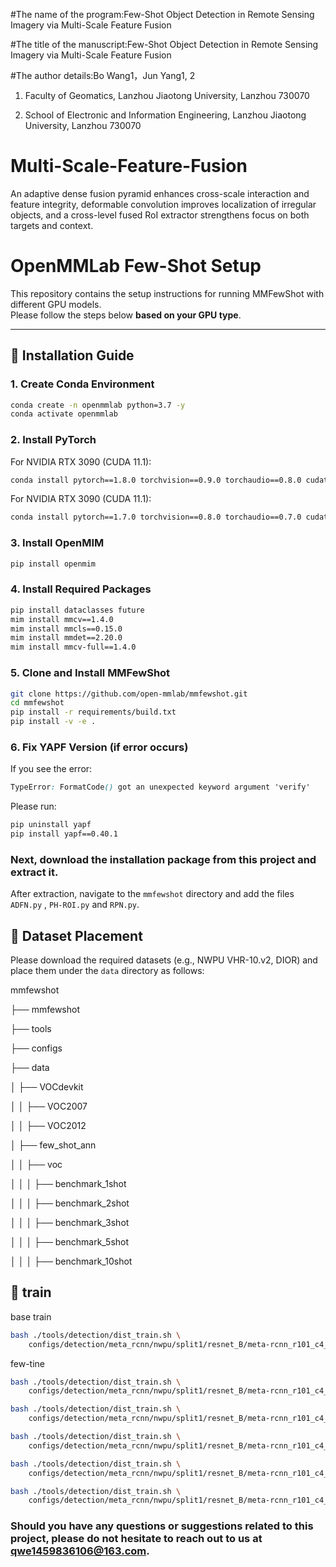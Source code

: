 #The name of the program:Few-Shot Object Detection in Remote Sensing Imagery via Multi-Scale Feature Fusion


#The title of the manuscript:Few-Shot Object Detection in Remote Sensing Imagery via Multi-Scale Feature Fusion


#The author details:Bo Wang1，Jun Yang1, 2


1. Faculty of Geomatics, Lanzhou Jiaotong University, Lanzhou 730070

3. School of Electronic and Information Engineering, Lanzhou Jiaotong University, Lanzhou 730070



# Multi-Scale-Feature-Fusion
An adaptive dense fusion pyramid enhances cross-scale interaction and feature integrity, deformable convolution improves localization of irregular objects, and a cross-level fused RoI extractor strengthens focus on both targets and context.
# OpenMMLab Few-Shot Setup

This repository contains the setup instructions for running MMFewShot with different GPU models.  
Please follow the steps below **based on your GPU type**.

---

## 🚀 Installation Guide

### 1. Create Conda Environment
```bash
conda create -n openmmlab python=3.7 -y
conda activate openmmlab
```
### 2. Install PyTorch
For NVIDIA RTX 3090 (CUDA 11.1):
```bash
conda install pytorch==1.8.0 torchvision==0.9.0 torchaudio==0.8.0 cudatoolkit=11.1 -c pytorch -c conda-forge
```
For NVIDIA RTX 3090 (CUDA 11.1):
```bash
conda install pytorch==1.7.0 torchvision==0.8.0 torchaudio==0.7.0 cudatoolkit=10.1 -c pytorch
```
### 3. Install OpenMIM
```bash
pip install openmim
```
### 4. Install Required Packages
```bash
pip install dataclasses future
mim install mmcv==1.4.0
mim install mmcls==0.15.0
mim install mmdet==2.20.0
mim install mmcv-full==1.4.0
```
### 5. Clone and Install MMFewShot
```bash
git clone https://github.com/open-mmlab/mmfewshot.git
cd mmfewshot
pip install -r requirements/build.txt
pip install -v -e .
```
### 6. Fix YAPF Version (if error occurs)
If you see the error:
```css
TypeError: FormatCode() got an unexpected keyword argument 'verify'
```
Please run:
```bash
pip uninstall yapf
pip install yapf==0.40.1
```
### Next, download the installation package from this project and extract it.  
After extraction, navigate to the `mmfewshot` directory and add the files `ADFN.py` , `PH-ROI.py` and `RPN.py`.

## 📂 Dataset Placement

Please download the required datasets (e.g., NWPU VHR-10.v2, DIOR) and place them under the `data` directory as follows:

mmfewshot

├── mmfewshot

├── tools

├── configs

├── data

│   ├── VOCdevkit

│   │   ├── VOC2007

│   │   ├── VOC2012

│   ├── few_shot_ann

│   │   ├── voc

│   │   │   ├── benchmark_1shot

│   │   │   ├── benchmark_2shot

│   │   │   ├── benchmark_3shot

│   │   │   ├── benchmark_5shot

│   │   │   ├── benchmark_10shot

## 🚀 train

base train
```bash
bash ./tools/detection/dist_train.sh \
    configs/detection/meta_rcnn/nwpu/split1/resnet_B/meta-rcnn_r101_c4_8xb4_nwpu-split1_base-training.py 1
```
few-tine
```bash
bash ./tools/detection/dist_train.sh \
    configs/detection/meta_rcnn/nwpu/split1/resnet_B/meta-rcnn_r101_c4_8xb4_nwpu-split1_1shot-fine-tuning.py 1

bash ./tools/detection/dist_train.sh \
    configs/detection/meta_rcnn/nwpu/split1/resnet_B/meta-rcnn_r101_c4_8xb4_nwpu-split1_2shot-fine-tuning.py 1

bash ./tools/detection/dist_train.sh \
    configs/detection/meta_rcnn/nwpu/split1/resnet_B/meta-rcnn_r101_c4_8xb4_nwpu-split1_3shot-fine-tuning.py 1

bash ./tools/detection/dist_train.sh \
    configs/detection/meta_rcnn/nwpu/split1/resnet_B/meta-rcnn_r101_c4_8xb4_nwpu-split1_5shot-fine-tuning.py 1

bash ./tools/detection/dist_train.sh \
    configs/detection/meta_rcnn/nwpu/split1/resnet_B/meta-rcnn_r101_c4_8xb4_nwpu-split1_10shot-fine-tuning.py 1
```
### Should you have any questions or suggestions related to this project, please do not hesitate to reach out to us at qwe1459836106@163.com.
